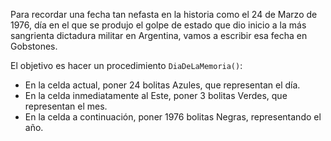 Para recordar una fecha tan nefasta en la historia como el 24 de Marzo de 1976, día en el que se produjo el golpe de estado que dio inicio a la más sangrienta dictadura militar en Argentina, vamos a escribir esa fecha en Gobstones.

El objetivo es hacer un procedimiento `DiaDeLaMemoria()`:
* En la celda actual, poner 24 bolitas Azules, que representan el día.
* En la celda inmediatamente al Este, poner 3 bolitas Verdes, que representan el mes.
* En la celda a continuación, poner 1976 bolitas Negras, representando el año.